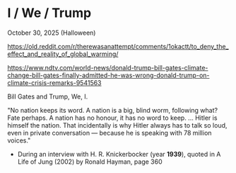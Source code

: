 # I / We / Trump

October 30, 2025 (Halloween)

https://old.reddit.com/r/therewasanattempt/comments/1okactt/to_deny_the_effect_and_reality_of_global_warming/

https://www.ndtv.com/world-news/donald-trump-bill-gates-climate-change-bill-gates-finally-admitted-he-was-wrong-donald-trump-on-climate-crisis-remarks-9541563


Bill Gates and Trump, We, I.

"No nation keeps its word. A nation is a big, blind worm, following what? Fate perhaps. A nation has no honour, it has no word to keep. ... Hitler is himself the nation. That incidentally is why Hitler always has to talk so loud, even in private conversation — because he is speaking with 78 million voices."
- During an interview with H. R. Knickerbocker (year **1939**), quoted in A Life of Jung (2002) by Ronald Hayman, page 360
